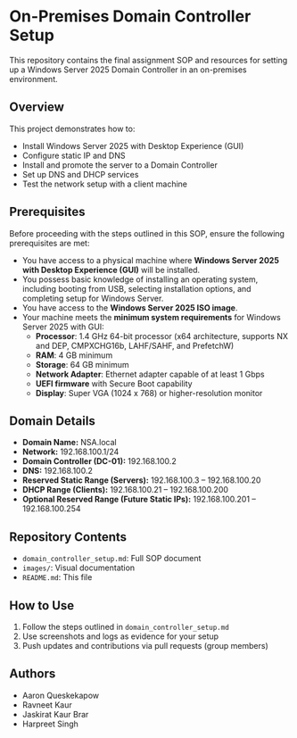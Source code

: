 # On-Premises Domain Controller Setup

This repository contains the final assignment SOP and resources for setting up a Windows Server 2025 Domain Controller in an on-premises environment.

## Overview
This project demonstrates how to:
- Install Windows Server 2025 with Desktop Experience (GUI)
- Configure static IP and DNS
- Install and promote the server to a Domain Controller
- Set up DNS and DHCP services
- Test the network setup with a client machine

## Prerequisites
Before proceeding with the steps outlined in this SOP, ensure the following prerequisites are met:

- You have access to a physical machine where **Windows Server 2025 with Desktop Experience (GUI)** will be installed.
- You possess basic knowledge of installing an operating system, including booting from USB, selecting installation options, and completing setup for Windows Server.
- You have access to the **Windows Server 2025 ISO image**.
- Your machine meets the **minimum system requirements** for Windows Server 2025 with GUI:
  - **Processor**: 1.4 GHz 64-bit processor (x64 architecture, supports NX and DEP, CMPXCHG16b, LAHF/SAHF, and PrefetchW)
  - **RAM**: 4 GB minimum
  - **Storage**: 64 GB minimum
  - **Network Adapter**: Ethernet adapter capable of at least 1 Gbps
  - **UEFI firmware** with Secure Boot capability
  - **Display**: Super VGA (1024 x 768) or higher-resolution monitor

## Domain Details
- **Domain Name:** NSA.local  
- **Network:** 192.168.100.1/24
- **Domain Controller (DC-01):** 192.168.100.2
- **DNS:** 192.168.100.2
- **Reserved Static Range (Servers):** 192.168.100.3 – 192.168.100.20
- **DHCP Range (Clients):** 192.168.100.21 – 192.168.100.200
- **Optional Reserved Range (Future Static IPs):** 192.168.100.201 – 192.168.100.254

## Repository Contents
- `domain_controller_setup.md`: Full SOP document
- `images/`: Visual documentation
- `README.md`: This file

## How to Use
1. Follow the steps outlined in `domain_controller_setup.md`
2. Use screenshots and logs as evidence for your setup
3. Push updates and contributions via pull requests (group members)

## Authors
- Aaron Queskekapow  
- Ravneet Kaur
- Jaskirat Kaur Brar
- Harpreet Singh

